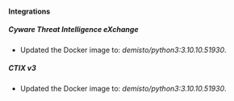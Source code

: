 #### Integrations
##### Cyware Threat Intelligence eXchange
- Updated the Docker image to: *demisto/python3:3.10.10.51930*.
##### CTIX v3
- Updated the Docker image to: *demisto/python3:3.10.10.51930*.
